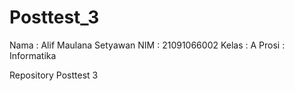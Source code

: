 # Posttest_3
Nama  : Alif Maulana Setyawan
NIM   : 21091066002
Kelas : A
Prosi : Informatika

Repository Posttest 3
